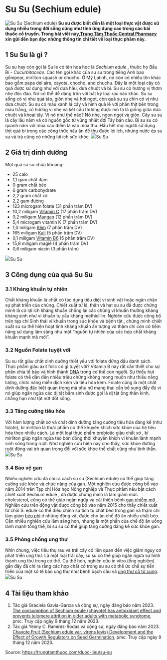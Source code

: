 # Su Su (Sechium edule)

![Su Su \(Sechium edule\)](https://trungtamthuoc.com/images/others/su-su-1-7824.jpg)
**Su su được biết đến là một loại thực vật được sử dụng nhiều trong đời sống cũng như tính ứng dụng cao trong các bài thuốc cổ truyền. Trong bài viết này,[Trung Tâm Thuốc Central Pharmacy](https://trungtamthuoc.com/ "Trung Tâm Thuốc Central Pharmacy") xin gửi đến bạn đọc những thông tin chi tiết về loại thực phẩm này.**
##  1 Su Su là gì ? 
Su su hay còn gọi là Su le có tên hoa học là _Sechium edule_ , thuộc họ Bầu Bí - _Cucurbitaceae_. Các tên gọi khác của su su trong tiếng Anh bao gồmpear, mirliton squash or chocho. Ở Mỹ Latinh, nó còn có nhiều tên khác bao gồm papa del aire, cayota, chocho, and chuchu.
Đây là một loại cây có quả được sử dụng như với dưa hấu, dưa chuột và bí. Su su có hương vị thơm nhẹ độc đáo. Nó có thể dễ dàng trộn với bất kỳ loại rau nào khác. Su su sống có vị như quả táo, giòn nhẹ và hơi ngọt, còn quả su su chín có vị như dưa chuột.
Su su có màu xanh lá cây và hình quả lê với phần thịt bên trong màu trắng, có hương vị nhẹ và kết cấu thường được mô tả là giống giữa dưa chuột và khoai tây. Vị nó như thế nào? Nó nhẹ, ngon ngọt và giòn.
Cây su su là cây lâu năm và có nguồn gốc từ vùng nhiệt đới Tây bán cầu. Bí su su có quanh năm với mùa cao điểm là vào mùa thu.
Hầu hết mọi người sử dụng thịt quả bí trong các công thức nấu ăn để thu được lợi ích, nhưng nước ép su su và trà cũng có những lợi ích sức khỏe.
![](https://trungtamthuoc.com/images/item/su-su-2.jpg)Su Su
##  2 Giá trị dinh dưỡng
Một quả su su chứa khoảng:
  * 25 calo
  * 1,1 gam chất đạm
  * 0 gram chất béo
  * 6 gram carbohydrate
  * 2,2 gram chất xơ
  * 2,2 gam đường
  * 123 microgam folate (31 phần trăm DV)
  * 10,2 miligam [Vitamin C](https://trungtamthuoc.com/hoat-chat/vitamin-c "Vitamin C") (17 phần trăm DV)
  * 0,2 miligam [Mangan](https://trungtamthuoc.com/hoat-chat/mangan "Mangan") (12 phần trăm DV)
  * 5,4 microgam vitamin K (7 phần trăm DV)
  * 1,0 miligam [Kẽm](https://trungtamthuoc.com/hoat-chat/kem "Kẽm") (7 phần trăm DV)
  * 165 miligam [Kali](https://trungtamthuoc.com/hoat-chat/kali "Kali") (5 phần trăm DV)
  * 0,1 miligam [Vitamin B6](https://trungtamthuoc.com/hoat-chat/vitamin-b6 "Vitamin B6") (5 phần trăm DV)
  * 15,8 miligam magiê (4 phần trăm DV)
  * 0,6 miligam niacin (3 phần trăm)


![](https://trungtamthuoc.com/images/item/su-su-3.jpg)Su Su
##  3 Công dụng của quả Su Su
### 3.1 Kháng khuẩn tự nhiên
Chất kháng khuẩn là chất có tác dụng tiêu diệt vi sinh vật hoặc ngăn chặn sự phát triển của chúng. Chiết xuất từ ​​lá, thân và hạt su su đã được chứng minh là có lợi ích kháng khuẩn chống lại các chủng vi khuẩn thường kháng kháng sinh như vi khuẩn tụ cầu kháng methicillin.
Nghiên cứu được công bố trên tạp chí Sinh thái vi khuẩn trong sức khỏe và bệnh tật , chứng minh chiết xuất su su thể hiện hoạt tính kháng khuẩn ấn tượng và thậm chí còn có tiềm năng sử dụng lâm sàng như một “nguồn tự nhiên của các hợp chất kháng khuẩn mạnh mẽ mới”.
### 3.2 Nguồn Folate tuyệt vời
Su su rất giàu chất dinh dưỡng thiết yếu với folate đứng đầu danh sách. Thực phẩm giàu axit folic có gì tuyệt vời? Vitamin B này rất cần thiết cho sự phân chia tế bào và hình thành [DNA](https://trungtamthuoc.com/hoat-chat/dna "DNA") trong cơ thể con người. Sự thiếu hụt folate có thể dẫn đến nhiều triệu chứng không mong muốn như thiếu năng lượng, chức năng miễn dịch kém và tiêu hóa kém.
Folate cũng là một chất dinh dưỡng đặc biệt quan trọng mà phụ nữ mang thai cần bổ sung đầy đủ vì nó giúp ngăn ngừa các dị tật bẩm sinh được gọi là dị tật ống thần kinh, chẳng hạn như tật nứt đốt sống.
### 3.3 Tăng cường tiêu hóa
Với hàm lượng chất xơ và chất dinh dưỡng tăng cường tiêu hóa đáng kể (như folate), bí mirliton là thực phẩm có thể khuyến khích sức khỏe của hệ tiêu hóa theo nhiều cách.
Là một loại thực phẩm prebiotic giàu chất xơ , bí mirliton giúp ngăn ngừa táo bón đồng thời khuyến khích vi khuẩn lành mạnh sinh sống trong ruột. Như nghiên cứu hiện nay cho thấy, sức khỏe đường ruột đóng vai trò quan trọng đối với sức khỏe thể chất cũng như tinh thần.
![](https://trungtamthuoc.com/images/item/su-su-4.jpg)Su Su
### 3.4 Bảo vệ gan
Nhiều nghiên cứu đã chỉ ra cách su su (Sechium edule) có thể giúp tăng cường sức khỏe và chức năng của gan.
Một nghiên cứu được công bố vào năm 2014 trên Tạp chí Hóa học Nông nghiệp và Thực phẩm nêu bật cách chiết xuất Sechium edule , đã được chứng minh là làm giảm mức cholesterol, cũng có thể giúp ngăn ngừa và cải thiện bệnh [gan nhiễm mỡ](https://trungtamthuoc.com/bai-viet/gan-nhiem-mo-do-thuoc-va-chat-doc-hoa-hoc "gan nhiễm mỡ") .
Nghiên cứu trên động vật được công bố vào năm 2015 cho thấy chiết xuất từ ​​chồi S. edule có thể điều chỉnh sự tích tụ chất béo trong gan và thậm chí làm giảm [béo phì](https://trungtamthuoc.com/bai-viet/benh-beo-phi "béo phì") ở những động vật được cho ăn chế độ ăn nhiều chất béo.
Cần nhiều nghiên cứu lâm sàng hơn, nhưng là một phần của chế độ ăn uống lành mạnh tổng thể, bí su su có thể giúp tăng cường đáng kể sức khỏe gan.
### 3.5 Phòng chống ung thư
Nhìn chung, việc tiêu thụ rau và trái cây có liên quan đến việc giảm nguy cơ phát triển ung thư. Là một loại trái cây, su su có thể giúp ngăn ngừa sự hình thành ung thư trong cơ thể.
Cụ thể hơn, nghiên cứu in vitro (ống nghiệm) gần đây đã chỉ ra rằng các hợp chất có trong su su có thể ức chế sự tiến triển của một số tế bào ung thư như bệnh bạch cầu và [ung thư cổ tử cung](https://trungtamthuoc.com/bai-viet/ung-thu-co-tu-cung "ung thư cổ tử cung").
![](https://trungtamthuoc.com/images/item/su-su-5.jpg)Su Su
##  4 Tài liệu tham khảo
  1. Tác giả Graciela Gavia-García và cộng sự, ngày đăng báo năm 2023. [The consumption of Sechium edule (chayote) has antioxidant effect and prevents telomere attrition in older adults with metabolic syndrome](https://www.ncbi.nlm.nih.gov/pmc/articles/PMC10165935/), pmc. Truy cập ngày 9 tháng 12 năm 2023.
  2. Tác giả Yeimy C. Ramírez-Rodas và cộng sự, ngày đăng báo năm 2023. [Chayote Fruit (Sechium edule var. virens levis) Development and the Effect of Growth Regulators on Seed Germination](https://www.ncbi.nlm.nih.gov/pmc/articles/PMC9823722/), pmc. Truy cập ngày 9 tháng 12 năm 2023.




Source: https://trungtamthuoc.com/duoc-lieu/su-su